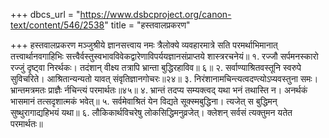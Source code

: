 +++
dbcs_url = "https://www.dsbcproject.org/canon-text/content/546/2538"
title = "हस्तवालप्रकरण"

+++
हस्तवालप्रकरण
मञ्जुश्रीये ज्ञानसत्त्वाय नमः
त्रैलोक्ये व्यवहारमात्रे सति परमर्थाभिमानात् तत्त्वार्थानवगाहिभिः सत्त्वैर्वस्तुस्वभावविवेकद्वारेणाविपर्ययज्ञानसंप्राप्तये शास्त्ररचनेयं॥
१. रज्जौ सर्पमनस्कारो रज्जुं दृष्ट्वा निरर्थकः।
तदंशान् वीक्ष्य तत्रापि भ्रान्ता बुद्धिरहाविव॥ ६॥
२. सर्वाण्याश्रितवस्तूनि स्वरुपे सुविचरिते।
आश्रितान्यन्यतो यावत् संवृतिज्ञानगोचरः॥२४॥
३. निरंशानामचिन्त्यत्वदण्त्योऽप्यवस्तुना समः।
भ्रान्तमत्रमतः प्राज्ञैः र्नचिन्त्यं परमार्थतः॥४५॥
४. भ्रान्तं तदप्य सम्यक्त्वद् यथा भनं तथास्ति न।
अनर्थकं भासमानं तत्सदृशात्मकं भवेत्॥
५. सर्वमेवाश्रितं येन विद्यते सूक्स्मबुद्धिना।
त्यजेत् स बुद्धिमन् सुष्थुरागाद्यहिभयं यथा॥
६. लौकिकार्थविचरेषु लोकसिद्धिमनुव्रजेत्।
क्लेशन् सर्वसं त्यक्तुमन यतेत परमार्थतः॥

